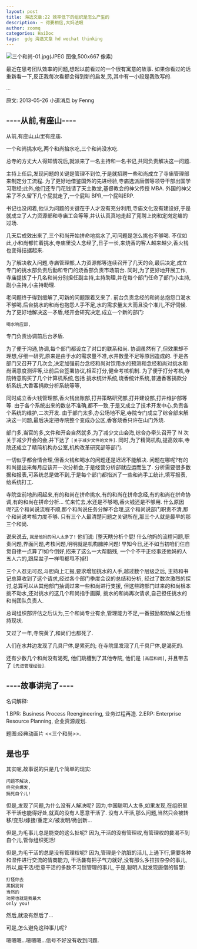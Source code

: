 ```yaml
---
layout: post
title: 海选文章:22 效率低下的组织是怎么产生的
description: ~ 得要相信,大妈法眼
author: zoomq
categories: HaiDoc
tags:  gdg 海选文章 hd wechat thinking
---
```



![三个和尚-01.jpg(JPEG 图像,500x667 像素)](http://www.g-s-y.cn/Article/upload/%E4%B8%89%E4%B8%AA%E5%92%8C%E5%B0%9A-01.jpg)

最近在思考团队效率的问题,想起以前看过的一个很有寓意的故事. 如果你看过的话重新看一下,反正我每次看都会得到新的启发,另,其中有一小段是我改写的. 


...

<!--more-->

原文: 2013-05-26 小道消息 by Fenng

## ----从前,有座山----


从前,有座山,山里有座庙.


一个和尚挑水吃,两个和尚抬水吃,三个和尚没水吃. 


总寺的方丈大人得知情况后,就派来了一名主持和一名书记,共同负责解决这一问题. 

主持上任后,发现问题的关键是管理不到位,于是就招聘一些和尚成立了寺庙管理部来制定分工流程. 
为了更好地借鉴国外的先进经验,寺庙选派唐僧等领导干部出国学习取经;此外,他们还专门花钱请了天主教堂,基督教会的神父传授 MBA. 
外国的神父呆了不久留下几个屁就走了,一个屁叫 BPR,一个屁叫ERP. 


书记也没闲着,他认为问题的关键在于人才没有充分利用,寺庙文化没有建设好,于是就成立了人力资源部和寺庙工会等等,并认认真真地走起了竞聘上岗和定岗定编的过场. 

几天后成效出来了,三个和尚开始拼命地挑水了,可问题是怎么挑也不够喝. 不仅如此,小和尚都忙着挑水,寺庙里没人念经了,日子一长,来烧香的客人越来越少,香火钱也变得拮据起来.

为了解决收入问题,寺庙管理部,人力资源部等连续召开了几天的会,最后决定,成立专门的挑水部负责后勤和专门的烧香部负责市场前台. 
同时,为了更好地开展工作,寺庙提拔了十几名和尚分别担任副主持,主持助理,并在每个部门任命了部门小主持,副小主持,小主持助理. 

老问题终于得到缓解了,可新的问题跟着又来了. 
前台负责念经的和尚总抱怨口渴水不够喝,后台挑水的和尚也抱怨人手不足,水的需求量太大而且没个准儿,不好伺候. 为了更好地解决这一矛盾,经开会研究决定,成立一个新的部门:

    喝水响应部,

专门负责协调前后台矛盾. 

为了便于沟通,协调,每个部门都设立了对口的联系和尚. 协调虽然有了,但效果却不理想,仔细一研究,原来是由于水的需求量不准,水井数量不足等原因造成的. 
于是各部门又召开了几次会,决定加强前台念经和尚对饮用水的预测和念经和尚对挑水和尚满意度测评等,让前后台签署协议,相互打分,健全考核机制. 
为了便于打分考核,寺院特意购买了几个计算机系统,包括
挑水统计系统,烧香统计系统,普通香客捐款分析系统,大香客捐款分析系统等等,

同时成立香火钱管理部,香火钱出账部,打井策略研究部,打井建设部,打井维护部等等. 
由于各个系统出来的数总不准确,都不一致,于是又成立了技术开发中心,负责各个系统的维护,二次开发. 由于部门太多,办公场地不足,寺院专门成立了综合部来解决这一问题,最后决定把寺院整个变成办公区,香客烧香只许在山门外烧. 

部门多,当官的多,文件和开会自然就多,为了减少文山会海,综合办牵头召开了 N 次关于减少开会的会,并下达了
`[关于减少文件的文件]`. 同时,为了精简机构,提高效率,寺院还成立了精简机构办公室,机构改革研究部等部门. 

一切似乎都合情合理,但香火钱和喝水的问题还是迟迟不能解决. 
问题在哪呢?有的和尚提出来每月应该开一次分析会,于是经营分析部就应运而生了. 
分析需要很多数据和报表,可系统总是做不到,于是每个部门都指派了一些和尚手工统计,填写报表,给系统打工. 


寺院空前地热闹起来,有的和尚在拼命挑水,有的和尚在拼命念经,有的和尚在拼命协调,有的和尚在拼命分析... 
忙来忙去,水还是不够喝,香火钱还是不够用. 
什么原因呢?这个和尚说流程不顺,那个和尚说任务分解不合理,这个和尚说部门职责不清,那个和尚说考核力度不够. 
只有三个人最清楚问题之关键所在,那三个人就是最早的那三个和尚. 

说来说去, `就是他妈的闲人太多了!` 
他们说:
[整天瞎分析个屁! 什么他妈的流程问题,职责问题,界面问题,考核问题,明明就是机构臃肿问题!
早知今日,还不如当初咱们仨自觉自律一点算了!如今倒好,招来了这么一大帮脑残,
一个个不干正经事还他妈的人五人六的,跟屎盆子一样甩都甩不掉!]

三个人忍无可忍,斗胆向上汇报,要求增加挑水的人手,越过数个层级之后,
主持和书记总算收到了这个请求,经过各个部门季度会议的总结和分析,
经过了数次激烈的探讨,总算可以从其他部门抽调过来一些和尚进行支援,
但这些跨部门过来的和尚根本挑不动水,还对挑水的这几个和尚指手画脚,
挑水的和尚再次请求,自己担任挑水的和尚团队负责人. 

总司组织部评估之后认为,三个和尚专业有余,管理能力不足,一番鼓励和劝解之后维持现状. 

又过了一年,寺院黄了,和尚们也都死了. 

人们在水井边发现了几具尸体,是累死的;
在寺院里发现了几千具尸体,是渴死的. 

还有少数几个和尚没有渴死,
他们跳槽到了其他寺院,
他们是 `[高层和尚]`,
并且带去了 `[先进管理经验]`. 

## ----故事讲完了----

名词解释:

1.BPR: Business Process Reengineering, 业务过程再造.
2.ERP: Enterprise Resource Planning, 企业资源规划.

题图:经典动画片 <<三个和尚>>.

## 是也乎

其实呢,故事说的只是几个简单的现实:

    问题不解决,
    终究会爆发,
    搞死自个儿!

但是,发现了问题,为什么没有人解决呢?
因为,中国聪明人太多,如果发现,在组织里不干活也能得好处,就真的没有人愿意干活了.
没有人干活,那么问题,当然只会被转移/变形/嫁接/重定义/被发明/微创新...

但是,为毛事儿总是能变的这么扯呢?
因为,干活的没有管理权,有管理权的嘦渴不到自个儿,管你组织死活!

但是,为毛干活的总是没有管理权呢?
因为,管理是个肮脏的活儿,上通下行,需要各种和湿件进行交流的情商能力,
干活嘦有把子气力就好,没有那么多拉拉杂杂的事儿,
所以,能干活/愿意干活的多数不习惯管理的事儿,
于是,聪明人就发现唐僧的智慧:

    打怪你去
    黒锅我背
    当然的
    功劳也就是我最大
    only you!

然后,就没有然后了...

可是,怎么避免这种事儿呢?

嗯嗯嗯...嗯嗯嗯...信号不好没有收到问题.





